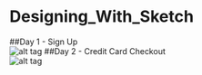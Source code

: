 # Designing_With_Sketch
##Day 1 - Sign Up <br>
![alt tag](https://github.com/vdthatte/dailyUI_with_sketch/blob/master/Screen%20Shot%202015-10-16%20at%201.22.43%20AM.png)
##Day 2 - Credit Card Checkout <br>
![alt tag](https://github.com/vdthatte/dailyUI_with_sketch/blob/master/Screen%20Shot%202015-10-16%20at%207.04.37%20PM.png)
